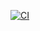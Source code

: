 [![CI](https://github.com/samirerr/demo_project/actions/workflows/ci.yml/badge.svg?branch=main)](https://github.com/samirerr/demo_project/actions/workflows/ci.yml)
